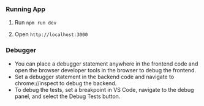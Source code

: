 ### Running App

1. Run `npm run dev`

2. Open `http://localhost:3000`

### Debugger

* You can place a debugger statement anywhere in the frontend code and open the browser developer tools in the browser to debug the frontend.
* Set a debugger statement in the backend code and navigate to chrome://inspect to debug the backend.
* To debug the tests, set a breakpoint in VS Code, navigate to the debug panel, and select the Debug Tests button.